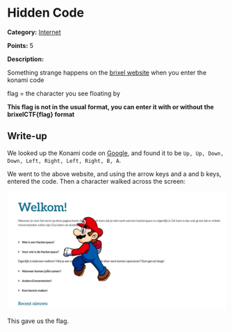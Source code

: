# Hidden Code
**Category:** [Internet](../README.md)

**Points:** 5

**Description:**

Something strange happens on the [brixel website](https://www.brixel.be/) when you enter the konami code

flag = the character you see floating by

**This flag is not in the usual format, you can enter it with or without the brixelCTF{flag} format**

## Write-up
We looked up the Konami code on [Google](https://www.google.com), and found it to be `Up, Up, Down, Down, Left, Right, Left, Right, B, A`.

We went to the above website, and using the arrow keys and a and b keys, entered the code. Then a character walked across the screen:

![Running character](running_character.png)

This gave us the flag.
